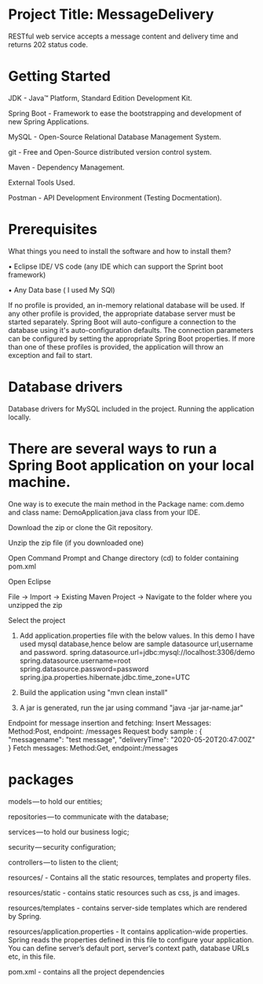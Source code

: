 # Project Title: MessageDelivery
RESTful web service accepts a message content and delivery time and returns 202 status code.

# Getting Started
JDK - Java™ Platform, Standard Edition Development Kit.

Spring Boot - Framework to ease the bootstrapping and development of new Spring Applications.

MySQL - Open-Source Relational Database Management System.

git - Free and Open-Source distributed version control system.

Maven - Dependency Management.

External Tools Used.

Postman - API Development Environment (Testing Docmentation).

# Prerequisites
What things you need to install the software and how to install them?

•	Eclipse IDE/ VS code (any IDE which can support the Sprint boot framework)

•	Any Data base ( I used My SQl)

If no profile is provided, an in-memory relational database will be used. If any other profile is provided, the appropriate database server must be started separately. Spring Boot will auto-configure a connection to the database using it's auto-configuration defaults. The connection parameters can be configured by setting the appropriate Spring Boot properties.
If more than one of these profiles is provided, the application will throw an exception and fail to start.

# Database drivers
Database drivers for MySQL included in the project. Running the application locally.

# There are several ways to run a Spring Boot application on your local machine.
One way is to execute the main method in the Package name: com.demo and class name: DemoApplication.java class from your IDE.

Download the zip or clone the Git repository.

Unzip the zip file (if you downloaded one)

Open Command Prompt and Change directory (cd) to folder containing pom.xml

Open Eclipse

File -> Import -> Existing Maven Project -> Navigate to the folder where you unzipped the zip

Select the project

1.	Add application.properties file with the below values. In this demo I have used mysql database,hence below are sample datasource url,username and password. spring.datasource.url=jdbc:mysql://localhost:3306/demo spring.datasource.username=root spring.datasource.password=password spring.jpa.properties.hibernate.jdbc.time_zone=UTC

2.	Build the application using "mvn clean install" 

3.	A jar is generated, run the jar using command "java -jar jar-name.jar"

Endpoint for message insertion and fetching: Insert Messages: Method:Post, endpoint: /messages Request body sample : { "messagename": "test message", "deliveryTime": "2020-05-20T20:47:00Z"
} Fetch messages: Method:Get, endpoint:/messages

# packages
models — to hold our entities;

repositories — to communicate with the database;

services — to hold our business logic;

security — security configuration;

controllers — to listen to the client;

resources/ - Contains all the static resources, templates and property files.

resources/static - contains static resources such as css, js and images.

resources/templates - contains server-side templates which are rendered by Spring.

resources/application.properties - It contains application-wide properties. Spring reads the properties defined in this file to configure your application. You can define server’s default port, server’s context path, database URLs etc, in this file.

pom.xml - contains all the project dependencies

